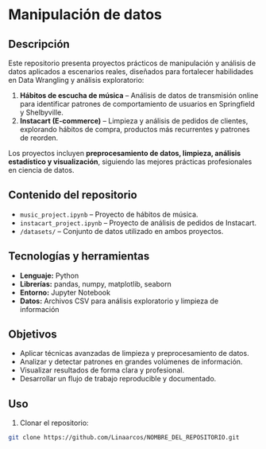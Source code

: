 # Manipulación de datos

## Descripción
Este repositorio presenta proyectos prácticos de manipulación y análisis de datos aplicados a escenarios reales, diseñados para fortalecer habilidades en Data Wrangling y análisis exploratorio:

1. **Hábitos de escucha de música** – Análisis de datos de transmisión online para identificar patrones de comportamiento de usuarios en Springfield y Shelbyville.  
2. **Instacart (E-commerce)** – Limpieza y análisis de pedidos de clientes, explorando hábitos de compra, productos más recurrentes y patrones de reorden.  

Los proyectos incluyen **preprocesamiento de datos, limpieza, análisis estadístico y visualización**, siguiendo las mejores prácticas profesionales en ciencia de datos.

## Contenido del repositorio
- `music_project.ipynb` – Proyecto de hábitos de música.  
- `instacart_project.ipynb` – Proyecto de análisis de pedidos de Instacart.  
- `/datasets/` – Conjunto de datos utilizado en ambos proyectos.

## Tecnologías y herramientas
- **Lenguaje:** Python  
- **Librerías:** pandas, numpy, matplotlib, seaborn  
- **Entorno:** Jupyter Notebook  
- **Datos:** Archivos CSV para análisis exploratorio y limpieza de información

## Objetivos
- Aplicar técnicas avanzadas de limpieza y preprocesamiento de datos.  
- Analizar y detectar patrones en grandes volúmenes de información.  
- Visualizar resultados de forma clara y profesional.  
- Desarrollar un flujo de trabajo reproducible y documentado.

## Uso
1. Clonar el repositorio:  
```bash
git clone https://github.com/Linaarcos/NOMBRE_DEL_REPOSITORIO.git
